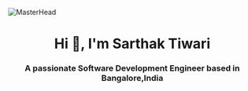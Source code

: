 ![MasterHead](https://marketplace.canva.com/EAE4d7RlH9w/1/0/1600w/canva-blue-simple-linkedin-banner-T9MYWMyMX00.jpg)
<h1 align="center">Hi 👋, I'm Sarthak Tiwari</h1>
<h3 align="center">A passionate Software Development Engineer based in Bangalore,India</h3>
